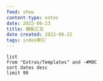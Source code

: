 ```yaml
---
feed: show
content-type: notes
date: 2022-06-23
title: 模板汇总
date created: 2022-06-22
tags: index索引
---
```


```dataview
list
from "Extras/Templates" and -#MOC
sort dates desc
limit 99
```

